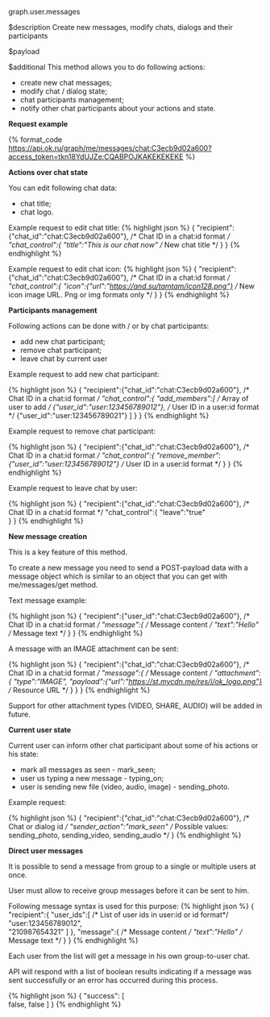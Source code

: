 graph.user.messages

$description
Create new messages, modify chats, dialogs and their participants

$payload


$additional
This method allows you to do following actions:

* create new chat messages;
* modify chat / dialog state;
* chat participants management;
* notify other chat participants about your actions and state.

**Request example**

{% format_code https://api.ok.ru/graph/me/messages/chat:C3ecb9d02a600?access_token=tkn18YdUJZe:CQABPOJKAKEKEKEKE %}

**Actions over chat state**

You can edit following chat data:

* chat title;
* chat logo. 

Example request to edit chat title:
{% highlight json %}
{
  "recipient":{"chat_id":"chat:C3ecb9d02a600"},           /* Chat ID in a chat:id format */
  "chat_control":{
    "title":"This is our chat now"                        /* New chat title */
  }
}
{% endhighlight %}

Example request to edit chat icon:
{% highlight json %}
{
  "recipient":{"chat_id":"chat:C3ecb9d02a600"},                 /* Chat ID in a chat:id format */
  "chat_control":{
    "icon":{"url":"https://and.su/tamtam/icon128.png"}          /* New icon image URL. Png or img formats only */
  }
}
{% endhighlight %}

**Participants management**

Following actions can be done with / or by chat participants:

* add new chat participant;
* remove chat participant;
* leave chat by current user

Example request to add new chat participant:

{% highlight json %}
{
  "recipient":{"chat_id":"chat:C3ecb9d02a600"},         /* Chat ID in a chat:id format */
  "chat_control":{
    "add_members":[                                     /* Array of user to add */
      {"user_id":"user:123456789012"},                  /* User ID in a user:id format */
      {"user_id":"user:123456789021"}
    ]
  }
}
{% endhighlight %}

Example request to remove chat participant:

{% highlight json %}
{
  "recipient":{"chat_id":"chat:C3ecb9d02a600"},             /* Chat ID in a chat:id format */
  "chat_control":{
    "remove_member":{"user_id":"user:123456789012"}         /* User ID in a user:id format */
  }
}
{% endhighlight %}

Example request to leave chat by user:

{% highlight json %}
{
  "recipient":{"chat_id":"chat:C3ecb9d02a600"},             /* Chat ID in a chat:id format */
  "chat_control":{
    "leave":"true"                                          
  }
}
{% endhighlight %}

**New message creation**

This is a key feature of this method.

To create a new message you need to send a POST-payload data with a message object which is similar to an object that you 
can get with me/messages/get method.

Text message example:

{% highlight json %}
{
  "recipient":{"user_id":"chat:C3ecb9d02a600"},          /* Chat ID in a chat:id format */
  "message":{                                           /* Message content */
    "text":"Hello"                                      /* Message text */
  }
}
{% endhighlight %}

A message with an IMAGE attachment can be sent:

{% highlight json %}
{
  "recipient":{"chat_id":"chat:C3ecb9d02a600"},                     /* Chat ID in a chat:id format */
  "message":{                                                       /* Message content */
    "attachment":{
      "type":"IMAGE",
      "payload":{"url":"https://st.mycdn.me/res/i/ok_logo.png"}     /* Resource URL */
    }
  }
}
{% endhighlight %}

Support for other attachment types (VIDEO, SHARE, AUDIO) will be added in future.

**Current user state**

Current user can inform other chat participant about some of his actions or his state:

* mark all messages as seen - mark_seen;
* user us typing a new message - typing_on;
* user is sending new file (video, audio, image) - sending_photo.

Example request: 

{% highlight json %}
{
  "recipient":{"chat_id":"chat:C3ecb9d02a600"},     /* Chat or dialog id */
  "sender_action":"mark_seen"                       /* Possible values: sending_photo, sending_video, sending_audio */
}
{% endhighlight %}

**Direct user messages**

It is possible to send a message from group to a single or multiple users at once.

User must allow to receive group messages before it can be sent to him.

Following message syntax is used for this purpose:
{% highlight json %}
{
    "recipient":{
        "user_ids":[                                /* List of user ids in user:id or id format*/
            "user:123456789012",                    
            "210987654321"
        ]
    },
    "message":{                                     /* Message content */
        "text":"Hello"                              /* Message text */
    }
}
{% endhighlight %}

Each user from the list will get a message in his own group-to-user chat.

API will respond with a list of boolean results indicating if a message was sent successfully or an error has occurred during this process.

{% highlight json %}
{
  "success": [                                          
    false,
    false
  ]
}
{% endhighlight %}